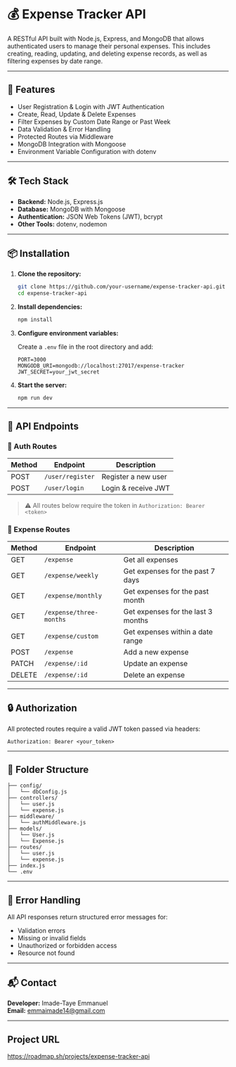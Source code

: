 
# 💰 Expense Tracker API

A RESTful API built with Node.js, Express, and MongoDB that allows authenticated users to manage their personal expenses. This includes creating, reading, updating, and deleting expense records, as well as filtering expenses by date range.

---

## 🚀 Features

- User Registration & Login with JWT Authentication
- Create, Read, Update & Delete Expenses
- Filter Expenses by Custom Date Range or Past Week
- Data Validation & Error Handling
- Protected Routes via Middleware
- MongoDB Integration with Mongoose
- Environment Variable Configuration with dotenv

---

## 🛠 Tech Stack

- **Backend:** Node.js, Express.js
- **Database:** MongoDB with Mongoose
- **Authentication:** JSON Web Tokens (JWT), bcrypt
- **Other Tools:** dotenv, nodemon

---

## 📦 Installation

1. **Clone the repository:**
   ```bash
   git clone https://github.com/your-username/expense-tracker-api.git
   cd expense-tracker-api
   ```

2. **Install dependencies:**
   ```bash
   npm install
   ```

3. **Configure environment variables:**

   Create a `.env` file in the root directory and add:

   ```env
   PORT=3000
   MONGODB_URI=mongodb://localhost:27017/expense-tracker
   JWT_SECRET=your_jwt_secret
   ```

4. **Start the server:**
   ```bash
   npm run dev
   ```

---

## 🧪 API Endpoints

### 🔐 Auth Routes

| Method | Endpoint           | Description         |
|--------|--------------------|---------------------|
| POST   | `/user/register`   | Register a new user |
| POST   | `/user/login`      | Login & receive JWT |

> ⚠️ All routes below require the token in `Authorization: Bearer <token>`

### 💸 Expense Routes

| Method | Endpoint                 | Description                          |
|--------|--------------------------|--------------------------------------|
| GET    | `/expense`               | Get all expenses                     |
| GET    | `/expense/weekly`        | Get expenses for the past 7 days     |
| GET    | `/expense/monthly`       | Get expenses for the past month      |
| GET    | `/expense/three-months`  | Get expenses for the last 3 months   |
| GET    | `/expense/custom`        | Get expenses within a date range     |
| POST   | `/expense`               | Add a new expense                    |
| PATCH  | `/expense/:id`           | Update an expense                    |
| DELETE | `/expense/:id`           | Delete an expense                    |

---

## 🔒 Authorization

All protected routes require a valid JWT token passed via headers:

```http
Authorization: Bearer <your_token>
```

---

## 🧹 Folder Structure

```
├── config/
│   └── dbConfig.js
├── controllers/
│   └── user.js
│   └── expense.js
├── middleware/
│   └── authMiddleware.js
├── models/
│   └── User.js
│   └── Expense.js
├── routes/
│   └── user.js
│   └── expense.js
├── index.js
└── .env
```

---

## 🐛 Error Handling

All API responses return structured error messages for:

- Validation errors
- Missing or invalid fields
- Unauthorized or forbidden access
- Resource not found

---

## 📬 Contact

**Developer:** Imade-Taye Emmanuel  
**Email:** emmaimade14@gmail.com

---

## Project URL
https://roadmap.sh/projects/expense-tracker-api
